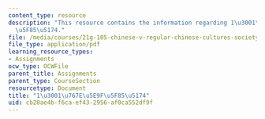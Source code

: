 ```yaml
---
content_type: resource
description: "This resource contains the information regarding 1\u3001\u767E\u5E9F\
  \u5F85\u5174."
file: /media/courses/21g-105-chinese-v-regular-chinese-cultures-society-fall-2003/cb20ae4bf6caef432956af0ca552df9f_MIT21G_105F03_77ent.pdf
file_type: application/pdf
learning_resource_types:
- Assignments
ocw_type: OCWFile
parent_title: Assignments
parent_type: CourseSection
resourcetype: Document
title: "1\u3001\u767E\u5E9F\u5F85\u5174"
uid: cb20ae4b-f6ca-ef43-2956-af0ca552df9f
---
```

